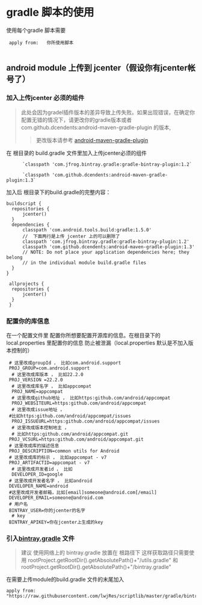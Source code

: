 # gradle 脚本的使用

使用每个gradle 脚本需要 

 ```
  apply from:   你所使用脚本
  
 ```
 
 
## android module 上传到 jcenter（假设你有jcenter帐号了）
### 加入上传jcenter 必须的组件
>此处会因为gradel插件版本的差异导致上传失败。如果出现错误，在确定你配置无错的情况下，请更改你的gradle版本或者 com.github.dcendents:android-maven-gradle-plugin 的版本,
  >>更改版本请参考 [android-maven-gradle-plugin](https://github.com/dcendents/android-maven-gradle-plugin)
  
在 根目录的 build.gradle 文件里加入上传jcenter必须的组件
   
            
          `classpath 'com.jfrog.bintray.gradle:gradle-bintray-plugin:1.2`
          
          `classpath 'com.github.dcendents:android-maven-gradle-plugin:1.3`
          
  
  加入后 根目录下的build.gradle的完整内容：
          
  ```
  buildscript {
    repositories {
        jcenter()
    }
    dependencies {
        classpath 'com.android.tools.build:gradle:1.5.0'
        //  下面两行是上传 jcenter 上的可以删除了
        classpath 'com.jfrog.bintray.gradle:gradle-bintray-plugin:1.2'
        classpath 'com.github.dcendents:android-maven-gradle-plugin:1.3'
        // NOTE: Do not place your application dependencies here; they belong
        // in the individual module build.gradle files
    }
  }

   allprojects {
    repositories {
        jcenter()
    }
   }     
  ```  

### 配置你的库信息
在一个配置文件里 配置你所想要配置开源库的信息。在根目录下的local.properties 里配置你的信息 防止被泄漏（local.properties 默认是不加入版本控制的）

   ```
    # 这里改成groupId ， 比如com.android.support
    PROJ_GROUP=com.android.support
     # 这里改成库版本 ， 比如22.2.0
    PROJ_VERSION =22.2.0
     # 这里改成库名字 ， 比如appcompat
     PROJ_NAME=appcompat
     # 这里改成github地址 ， 比如https:github.com/android/appcompat
     PROJ_WEBSITEURL=https:github.com/android/appcompat
     # 这里改成issue地址 ，
    #比如https:github.com/android/appcompat/issues
     PROJ_ISSUEURL=https:github.com/android/appcompat/issues
     # 这里改成版本控制地主 ，
     # 比如https:github.com/android/appcompat.git
    PROJ_VCSURL=https:github.com/android/appcompat.git
    # 这里改成库的描述信息
    PROJ_DESCRIPTION=common utils for Android
    # 这里改成库的标示 ， 比如appcompat - v7
    PROJ_ARTIFACTID=appcompat - v7
     # 这里改成开发者id ， 比如
     DEVELOPER_ID=google
    # 这里改成开发者名字 ， 比如android
    DEVELOPER_NAME=android
    #这里改成开发者邮箱，比如[email]someone@android.com[/email]
    DEVELOPER_EMAIL=someone@android.com
    # 用户名
    BINTRAY_USER=你的jcenter的名字
     # key
    BINTRAY_APIKEY=你在jcenter上生成的key 
   ```

### 引入[bintray.gradle](./bintray.gradle) 文件   
> 建议 使用网络上的 bintray.gradle 放置在 根路径下 这样获取路径只需要使用
> rootProject.getRootDir().getAbsolutePath()+"/utils.gradle" 和 rootProject.getRootDir().getAbsolutePath()+"/bintray.gradle"
 
 在需要上传module的build.gradle 文件的末尾加入
 
 ```
apply from: "https://raw.githubusercontent.com/lwjRes/scriptlib/master/gradle/bintray.gradle"
 ``` 

  
